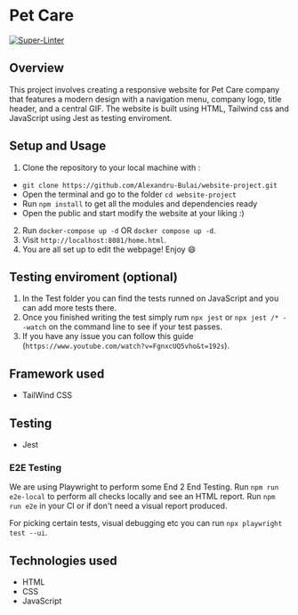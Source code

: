 # Pet Care

[![Super-Linter](https://github.com/<OWNER>/<REPOSITORY>/actions/workflows/<WORKFLOW_FILE_NAME>/badge.svg)](https://github.com/marketplace/actions/super-linter)

## Overview

This project involves creating a responsive website for Pet Care company that features a modern design with a navigation menu, company logo, title header, and a central GIF. The website is built using HTML, Tailwind css and JavaScript using Jest as testing enviroment.

## Setup and Usage

1. Clone the repository to your local machine with :
- `git clone https://github.com/Alexandru-Bulai/website-project.git`
- Open the terminal and go to the folder `cd website-project`
- Run `npm install` to get all the modules and dependencies ready
- Open the public and start modify the website at your liking :)
2. Run `docker-compose up -d` OR `docker compose up -d`.
3. Visit `http://localhost:8081/home.html`.
4. You are all set up to edit the webpage! Enjoy 😄

## Testing enviroment (optional)
1) In the Test folder you can find the tests runned on JavaScript and you can add more tests there.
2) Once you finished writing the test simply rum `npx jest` or `npx jest /* --watch` on the command line to see if your test passes.
3) If you have any issue you can follow this guide (`https://www.youtube.com/watch?v=FgnxcUQ5vho&t=192s`).

## Framework used

- TailWind CSS

## Testing

- Jest

### E2E Testing

We are using Playwright to perform some End 2 End Testing.
Run `npm run e2e-local` to perform all checks locally and see an HTML report.
Run `npm run e2e` in your CI or if don't need a visual report produced.

For picking certain tests, visual debugging etc you can run `npx playwright test --ui`.

## Technologies used

- HTML
- CSS
- JavaScript

